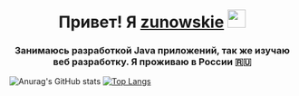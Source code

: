 <h1 align="center">Привет! Я <a href="https://bio.hushworld.fun/" target="_blank">zunowskie</a> 
<img src="https://github.com/blackcater/blackcater/raw/main/images/Hi.gif" height="32"/></h1>
<h3 align="center">Занимаюсь разработкой Java приложений, так же изучаю веб разработку. Я проживаю в России 🇷🇺</h3>


 ![Anurag's GitHub stats](https://github-readme-stats.vercel.app/api?username=kussia&show_icons=true&theme=radical) [![Top Langs](https://github-readme-stats.vercel.app/api/top-langs/?username=zunowskie&layout=compact)](https://github.com/anuraghazra/github-readme-stats)
